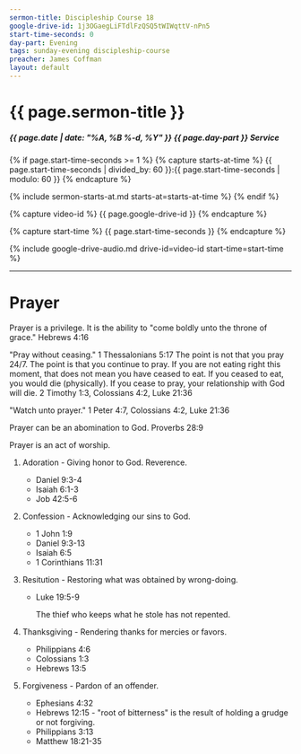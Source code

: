```yaml
---
sermon-title: Discipleship Course 18
google-drive-id: 1j3OGaegLiFTdlFzQSQ5tWIWqttV-nPn5
start-time-seconds: 0
day-part: Evening
tags: sunday-evening discipleship-course
preacher: James Coffman
layout: default
---
```


# {{ page.sermon-title }}

##### {{ page.date | date: "%A, %B %-d, %Y" }} {{ page.day-part }} Service

{% if page.start-time-seconds >= 1 %}
{% capture starts-at-time %}
{{ page.start-time-seconds | divided_by: 60 }}:{{ page.start-time-seconds | modulo: 60 }}
{% endcapture %}

{% include sermon-starts-at.md starts-at=starts-at-time %}
{% endif %}

{% capture video-id %}
{{ page.google-drive-id }}
{% endcapture %}

{% capture start-time %}
{{ page.start-time-seconds }}
{% endcapture %}

{% include google-drive-audio.md drive-id=video-id start-time=start-time %}

***

# Prayer

Prayer is a privilege. It is the ability to "come boldly unto the throne of grace." Hebrews 4:16

"Pray without ceasing." 1 Thessalonians 5:17 The point is not that you pray 24/7. The point is that you continue to pray. If you are not eating right this moment, that does not mean you have ceased to eat. If you ceased to eat, you would die (physically). If you cease to pray, your relationship with God will die. 2 Timothy 1:3, Colossians 4:2, Luke 21:36

"Watch unto prayer." 1 Peter 4:7, Colossians 4:2, Luke 21:36

Prayer can be an abomination to God. Proverbs 28:9

Prayer is an act of worship.
1. Adoration - Giving honor to God. Reverence.
    - Daniel 9:3-4
    - Isaiah 6:1-3
    - Job 42:5-6
2. Confession - Acknowledging our sins to God.
    - 1 John 1:9
    - Daniel 9:3-13
    - Isaiah 6:5
    - 1 Corinthians 11:31

3. Resitution - Restoring what was obtained by wrong-doing.
    - Luke 19:5-9
    
        The thief who keeps what he stole has not repented.

4. Thanksgiving - Rendering thanks for mercies or favors.
    - Philippians 4:6
    - Colossians 1:3
    - Hebrews 13:5

5. Forgiveness - Pardon of an offender.
    - Ephesians 4:32
    - Hebrews 12:15 - "root of bitterness" is the result of holding a grudge or not forgiving.
    - Philippians 3:13
    - Matthew 18:21-35